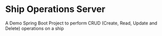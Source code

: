# Ship Operations Server
A Demo Spring Boot Project to perform CRUD (Create, Read, Update and Delete) operations on a ship 